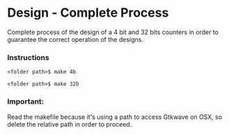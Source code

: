 # Design - Complete Process

Complete process of the design of a 4 bit and 32 bits counters in order 
to guarantee the correct operation of the designs.


###                  Instructions 
~~~~~
<folder path>$ make 4b
~~~~~

~~~~~
<folder path>$ make 32b
~~~~~

### Important:
Read the makefile because it's using a path to access Gtkwave on OSX, so delete the relative 
path in order to proceed.
